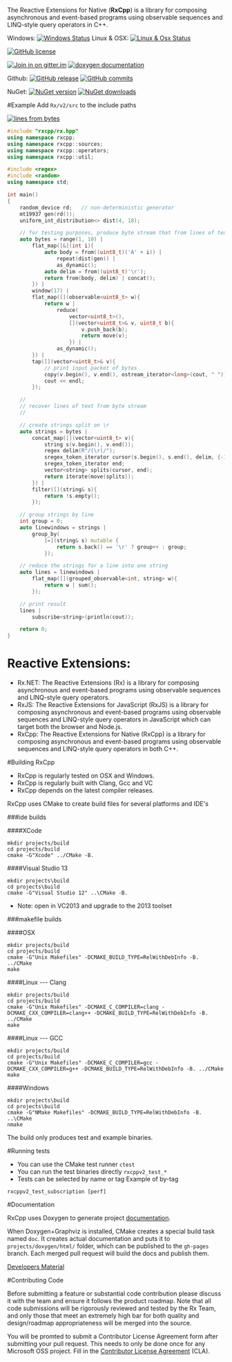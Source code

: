 The Reactive Extensions for Native (__RxCpp__) is a library for composing asynchronous and event-based programs using observable sequences and LINQ-style query operators in C++.

Windows: [![Windows Status](http://img.shields.io/appveyor/ci/kirkshoop/RxCpp-446.svg?style=flat-square)](https://ci.appveyor.com/project/kirkshoop/rxcpp-446)
Linux & OSX: [![Linux & Osx Status](http://img.shields.io/travis/Reactive-Extensions/RxCpp.svg?style=flat-square)](https://travis-ci.org/Reactive-Extensions/RxCpp)

[![GitHub license](https://img.shields.io/github/license/Reactive-Extensions/RxCpp.svg?style=flat-square)](https://github.com/Reactive-Extensions/RxCpp)

[![Join in on gitter.im](https://img.shields.io/gitter/room/Reactive-Extensions/RxCpp.svg?style=flat-square)](https://gitter.im/Reactive-Extensions/RxCpp?utm_source=badge&utm_medium=badge&utm_campaign=pr-badge&utm_content=badge)
[![doxygen documentation](https://img.shields.io/badge/documentation-latest-brightgreen.svg?style=flat-square)](http://reactive-extensions.github.io/RxCpp)

Github: [![GitHub release](https://img.shields.io/github/release/Reactive-Extensions/RxCpp.svg?style=flat-square)](https://github.com/Reactive-Extensions/RxCpp/releases)
[![GitHub commits](https://img.shields.io/github/commits-since/Reactive-Extensions/RxCpp/v2.3.0.svg?style=flat-square)](https://github.com/Reactive-Extensions/RxCpp)

NuGet: [![NuGet version](http://img.shields.io/nuget/v/RxCpp.svg?style=flat-square)](http://www.nuget.org/packages/RxCpp/)
[![NuGet downloads](http://img.shields.io/nuget/dt/RxCpp.svg?style=flat-square)](http://www.nuget.org/packages/RxCpp/)

#Example
Add ```Rx/v2/src``` to the include paths

[![lines from bytes](https://img.shields.io/badge/blog%20post-lines%20from%20bytes-blue.svg?style=flat-square)](http://kirkshoop.github.io/async/rxcpp/c++/2015/07/07/rxcpp_-_parsing_bytes_to_lines_of_text.html)

```cpp
#include "rxcpp/rx.hpp"
using namespace rxcpp;
using namespace rxcpp::sources;
using namespace rxcpp::operators;
using namespace rxcpp::util;

#include <regex>
#include <random>
using namespace std;

int main()
{
    random_device rd;   // non-deterministic generator
    mt19937 gen(rd());
    uniform_int_distribution<> dist(4, 18);

    // for testing purposes, produce byte stream that from lines of text
    auto bytes = range(1, 10) |
        flat_map([&](int i){
            auto body = from((uint8_t)('A' + i)) |
                repeat(dist(gen)) |
                as_dynamic();
            auto delim = from((uint8_t)'\r');
            return from(body, delim) | concat();
        }) |
        window(17) |
        flat_map([](observable<uint8_t> w){
            return w |
                reduce(
                    vector<uint8_t>(),
                    [](vector<uint8_t>& v, uint8_t b){
                        v.push_back(b);
                        return move(v);
                    }) |
                as_dynamic();
        }) |
        tap([](vector<uint8_t>& v){
            // print input packet of bytes
            copy(v.begin(), v.end(), ostream_iterator<long>(cout, " "));
            cout << endl;
        });

    //
    // recover lines of text from byte stream
    //

    // create strings split on \r
    auto strings = bytes |
        concat_map([](vector<uint8_t> v){
            string s(v.begin(), v.end());
            regex delim(R"/(\r)/");
            sregex_token_iterator cursor(s.begin(), s.end(), delim, {-1, 0});
            sregex_token_iterator end;
            vector<string> splits(cursor, end);
            return iterate(move(splits));
        }) |
        filter([](string& s){
            return !s.empty();
        });

    // group strings by line
    int group = 0;
    auto linewindows = strings |
        group_by(
            [=](string& s) mutable {
                return s.back() == '\r' ? group++ : group;
            });

    // reduce the strings for a line into one string
    auto lines = linewindows |
        flat_map([](grouped_observable<int, string> w){
            return w | sum();
        });

    // print result
    lines |
        subscribe<string>(println(cout));

    return 0;
}
```

# Reactive Extensions:

* Rx.NET: The Reactive Extensions (Rx) is a library for composing asynchronous and event-based programs using observable sequences and LINQ-style query operators.
* RxJS: The Reactive Extensions for JavaScript (RxJS) is a library for composing asynchronous and event-based programs using observable sequences and LINQ-style query operators in JavaScript which can target both the browser and Node.js.
* RxCpp: The Reactive Extensions for Native (RxCpp) is a library for composing asynchronous and event-based programs using observable sequences and LINQ-style query operators in both C++.

#Building RxCpp

* RxCpp is regularly tested on OSX and Windows.
* RxCpp is regularly built with Clang, Gcc and VC
* RxCpp depends on the latest compiler releases.

RxCpp uses CMake to create build files for several platforms and IDE's

###ide builds

####XCode
```shell
mkdir projects/build
cd projects/build
cmake -G"Xcode" ../CMake -B.
```

####Visual Studio 13
```batch
mkdir projects\build
cd projects\build
cmake -G"Visual Studio 12" ..\CMake -B.
```
* Note: open in VC2013 and upgrade to the 2013 toolset

###makefile builds

####OSX
```shell
mkdir projects/build
cd projects/build
cmake -G"Unix Makefiles" -DCMAKE_BUILD_TYPE=RelWithDebInfo -B. ../CMake
make
```

####Linux --- Clang
```shell
mkdir projects/build
cd projects/build
cmake -G"Unix Makefiles" -DCMAKE_C_COMPILER=clang -DCMAKE_CXX_COMPILER=clang++ -DCMAKE_BUILD_TYPE=RelWithDebInfo -B. ../CMake
make
```

####Linux --- GCC
```shell
mkdir projects/build
cd projects/build
cmake -G"Unix Makefiles" -DCMAKE_C_COMPILER=gcc -DCMAKE_CXX_COMPILER=g++ -DCMAKE_BUILD_TYPE=RelWithDebInfo -B. ../CMake
make
```

####Windows
```batch
mkdir projects\build
cd projects\build
cmake -G"NMake Makefiles" -DCMAKE_BUILD_TYPE=RelWithDebInfo -B. ..\CMake
nmake
```

The build only produces test and example binaries.

#Running tests

* You can use the CMake test runner ```ctest```
* You can run the test binaries directly ```rxcppv2_test_*```
* Tests can be selected by name or tag
Example of by-tag

```rxcppv2_test_subscription [perf]```

#Documentation

RxCpp uses Doxygen to generate project [documentation](http://reactive-extensions.github.io/RxCpp).

When Doxygen+Graphviz is installed, CMake creates a special build task named ```doc```. It creates actual documentation and puts it to ```projects/doxygen/html/``` folder, which can be published to the `gh-pages` branch. Each merged pull request will build the docs and publish them.

[Developers Material](DeveloperManual.md)

#Contributing Code

Before submitting a feature or substantial code contribution please  discuss it with the team and ensure it follows the product roadmap. Note that all code submissions will be rigorously reviewed and tested by the Rx Team, and only those that meet an extremely high bar for both quality and design/roadmap appropriateness will be merged into the source.

You will be promted to submit a Contributor License Agreement form after submitting your pull request. This needs to only be done once for any Microsoft OSS project. Fill in the [Contributor License Agreement](https://cla2.msopentech.com/) (CLA).
